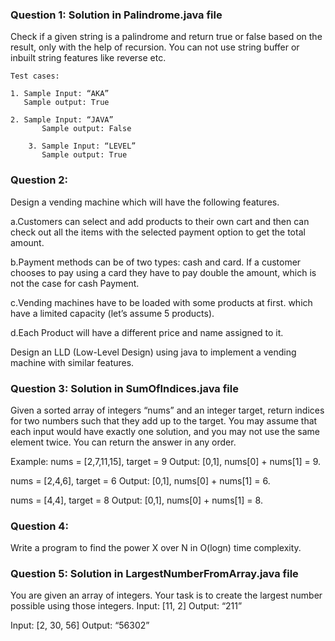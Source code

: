 ### Question 1: Solution in Palindrome.java file
Check if a given string is a palindrome and return true or false based on the result, only with the help of recursion. You can not use string buffer or inbuilt string features like reverse etc. 
	
	Test cases: 
	
	1. Sample Input: “AKA”
	   Sample output: True
	
	2. Sample Input: “JAVA”
           Sample output: False

        3. Sample Input: “LEVEL”
           Sample output: True

### Question 2:
Design a vending machine which will have the following features. 

a.Customers can select and add products to their own cart and then can check out all the items with the selected payment option to get the total amount. 

b.Payment methods can be of two types: cash and card. If a customer chooses to pay using a card they have to pay double the amount, which is not the case for cash Payment. 

c.Vending machines have to be loaded with some products at first. which have a limited capacity (let’s assume 5 products).

d.Each Product will have a different price and name assigned to it.

Design an LLD (Low-Level Design) using java to implement a vending machine with similar features.



### Question 3: Solution in SumOfIndices.java file
Given a sorted array of integers “nums” and an integer target, return indices for two numbers such that they add up to the target.  You may assume that each input would have exactly one solution, and you may not use the same element twice. You can return the answer in any order. 

Example: 
nums = [2,7,11,15], target = 9
Output: [0,1], nums[0] + nums[1] = 9.

nums = [2,4,6], target = 6
Output: [0,1], nums[0] + nums[1] = 6.

nums = [4,4], target = 8
Output: [0,1], nums[0] + nums[1] = 8.




### Question 4:
Write a program to find the power X over N in O(logn) time complexity. 


### Question 5: Solution in LargestNumberFromArray.java file
You are given an array of integers. Your task is to create the largest number possible using those integers.
Input: [11, 2]
Output: “211”

Input: [2, 30, 56]
Output: “56302”




